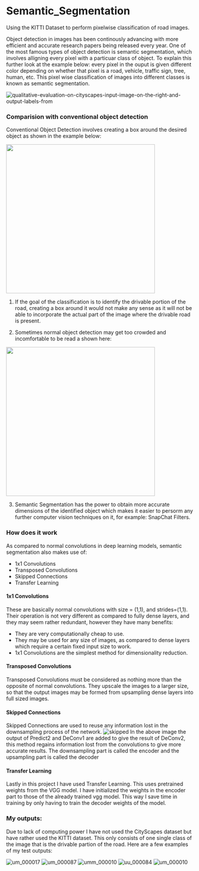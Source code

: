 # Semantic_Segmentation
Using the KITTI Dataset to perform pixelwise classification of road images.

Object detection in images has been continously advancing with more efficient and accurate research papers being released every year. One of the most famous types of object detection is semantic segmentation, which involves alligning every pixel with a particuar class of object. To explain this further look at the example below: every pixel in the ouput is given different color depending on whether that pixel is a road, vehicle, traffic sign, tree, human, etc. This pixel wise classification of images into different classes is known as semantic segmentation.

![qualitative-evaluation-on-cityscapes-input-image-on-the-right-and-output-labels-from](https://user-images.githubusercontent.com/26694585/44083549-e5cbc366-9fd1-11e8-8994-524a282a06d0.png)


### Comparision with conventional object detection
Conventional Object Detection involves creating a box around the desired object as shown in the example below:

<img src="https://user-images.githubusercontent.com/26694585/44083834-b3be315a-9fd2-11e8-9e1d-8b628a6e6037.jpg" width="400"/>

1) If the goal of the classification is to identify the drivable portion of the road, creating a box around it would not make any sense as it will not be able to incorporate the actual part of the image where the drivable road is present.

2) Sometimes normal object detection may get too crowded and incomfortable to be read a shown here: 

<img src="https://user-images.githubusercontent.com/26694585/44084247-d29c8cd8-9fd3-11e8-9ad6-d447089f5d67.png" width="400"/>

3) Semantic Segmentation has the power to obtain more accurate dimensions of the identified object which makes it easier to persorm any further computer vision techniques on it, for example: SnapChat Filters.


### How does it work
As compared to normal convolutions in deep learning models, semantic segmentation also makes use of:
* 1x1 Convolutions
* Transposed Convolutions
* Skipped Connections
* Transfer Learning

#### 1x1 Convolutions
These are basically normal convolutions with size = (1,1), and strides=(1,1). Their operation is not very different as compared to fully dense layers, and they may seem rather redundant, however they have many benefits:
  * They are very computationally cheap to use.
  * They may be used for any size of images, as compared to dense layers which require a certain fixed input size to work.
  * 1x1 Convolutions are the simplest method for dimensionality reduction.
  
#### Transposed Convolutions
Transposed Convolutions must be considered as nothing more than the opposite of normal convolutions. They upscale the images to a larger size, so that the output images may be formed from upsampling dense layers into full sized images.

#### Skipped Connections
Skipped Connections are used to reuse any information lost in the downsampling process of the network.
![skipped](https://user-images.githubusercontent.com/26694585/44086229-8400944c-9fd9-11e8-823c-34a51c0e19da.png)
In the above image the output of Predict2 and DeConv1 are added to give the result of DeConv2, this method regains information lost from the convolutions to give more accurate results. The downsampling part is called the encoder and the upsampling part is called the decoder

#### Transfer Learning
Lastly in this project I have used Transfer Learning. This uses pretrained weights from the VGG model. I have initialized the weights in the encoder part to those of the already trained vgg model. This way I save time in training by only having to train the decoder weights of the model.

### My outputs:
Due to lack of computing power I have not used the CityScapes dataset but have rather used the KITTI dataset. This only consists of one single class of the image that is the drivable partion of the road. Here are a few examples of my test outputs:

![um_000017](https://user-images.githubusercontent.com/26694585/44086996-0390089e-9fdc-11e8-879d-a7a4e33ae722.png)
![um_000087](https://user-images.githubusercontent.com/26694585/44086999-0427b4aa-9fdc-11e8-93be-1d73df0f08cb.png)
![umm_000010](https://user-images.githubusercontent.com/26694585/44087003-0497599a-9fdc-11e8-85e6-e8f3e89fda40.png)
![uu_000084](https://user-images.githubusercontent.com/26694585/44087005-04e6f5fe-9fdc-11e8-9b6a-a23e0e301ae5.png)
![um_000010](https://user-images.githubusercontent.com/26694585/44087007-060ef292-9fdc-11e8-9fca-81201a139c7a.png)


